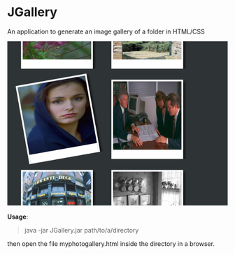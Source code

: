 JGallery
========

An application to generate an image gallery of a folder in HTML/CSS

![Screenshot](demo.png)

**Usage**:  
>java -jar JGallery.jar path/to/a/directory

then open the file myphotogallery.html inside the directory in a browser.
